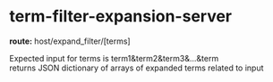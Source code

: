 # term-filter-expansion-server


<b>route:</b> host/expand_filter/[terms]  

Expected input for terms is term1&term2&term3&...&term  
returns JSON dictionary of arrays of expanded terms related to input  
